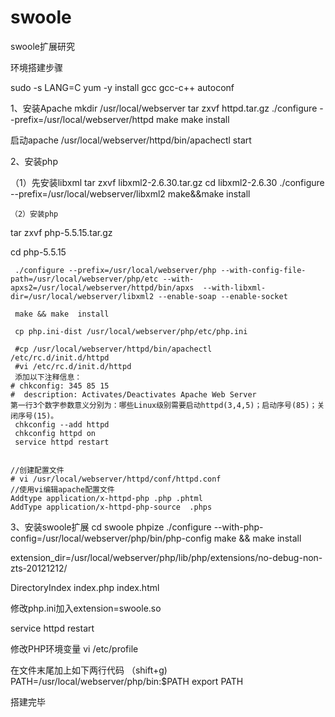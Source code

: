 swoole
======

swoole扩展研究



环境搭建步骤


sudo -s
LANG=C
yum -y install gcc gcc-c++ autoconf


1、安装Apache
   mkdir /usr/local/webserver
   tar zxvf httpd.tar.gz
   ./configure --prefix=/usr/local/webserver/httpd
   make 
   make install
   
   启动apache
   /usr/local/webserver/httpd/bin/apachectl start



2、安装php
   
   （1）先安装libxml
    tar zxvf libxml2-2.6.30.tar.gz
    cd libxml2-2.6.30
    ./configure --prefix=/usr/local/webserver/libxml2
    make&&make install

    （2）安装php
  tar zxvf php-5.5.15.tar.gz 
  
   cd php-5.5.15
   
     ./configure --prefix=/usr/local/webserver/php --with-config-file-path=/usr/local/webserver/php/etc --with-apxs2=/usr/local/webserver/httpd/bin/apxs  --with-libxml-dir=/usr/local/webserver/libxml2 --enable-soap --enable-socket    

     make && make  install
     
     cp php.ini-dist /usr/local/webserver/php/etc/php.ini  

     #cp /usr/local/webserver/httpd/bin/apachectl     /etc/rc.d/init.d/httpd
     #vi /etc/rc.d/init.d/httpd
     添加以下注释信息：
	# chkconfig: 345 85 15
	#  description: Activates/Deactivates Apache Web Server
	第一行3个数字参数意义分别为：哪些Linux级别需要启动httpd(3,4,5)；启动序号(85)；关闭序号(15)。
     chkconfig --add httpd
     chkconfig httpd on
     service httpd restart


    //创建配置文件 
    # vi /usr/local/webserver/httpd/conf/httpd.conf
    //使用vi编辑apache配置文件
    Addtype application/x-httpd-php .php .phtml  
    AddType application/x-httpd-php-source  .phps
    

3、安装swoole扩展
 cd swoole
phpize
./configure --with-php-config=/usr/local/webserver/php/bin/php-config
make &&  make install

extension_dir=/usr/local/webserver/php/lib/php/extensions/no-debug-non-zts-20121212/

DirectoryIndex index.php index.html

修改php.ini加入extension=swoole.so




service httpd restart


修改PHP环境变量
vi /etc/profile

在文件末尾加上如下两行代码 （shift+g)
PATH=/usr/local/webserver/php/bin:$PATH
export PATH



搭建完毕

